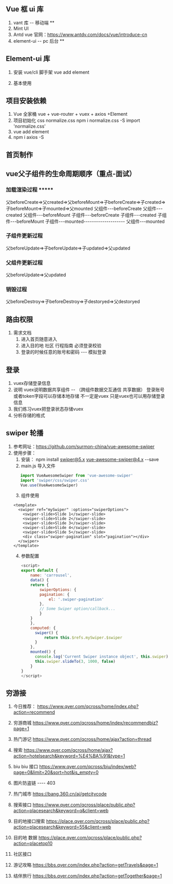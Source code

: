 ## Vue 框 ui 库

1. vant 库 -- 移动端 \*\*
2. Mint UI
3. Antd vue
   官网：https://www.antdv.com/docs/vue/introduce-cn
4. element-ui -- pc 后台 \*\*

## Element-ui 库

1. 安装 vue/cli 脚手架
   vue add element

2. 基本使用

## 项目安装依赖
1. Vue 全家桶 vue + vue-router + vuex + axios +Element
2. 项目初始化 css normalize.css
   npm i normalize.css -S
   import 'normalize.css'
3. vue add element
4. npm i axios -S

## 首页制作


## vue父子组件的生命周期顺序（重点-面试）
###  加载渲染过程 *****
   父beforeCreate=>父created=>父beforeMount=>子beforeCreate=>子created=>子beforeMount=>子mounted=>父mounted
父组件---beforeCreate
父组件---created
父组件---beforeMount
子组件---beforeCreate
子组件---created
子组件---beforeMount
子组件---mounted--------------------
父组件---mounted

### 子组件更新过程
   父beforeUpdate=>子beforeUpdate=>子updated=>父updated

### 父组件更新过程
   父beforeUpdate=>父updated

### 销毁过程

父beforeDestroy=>子beforeDestroy=>子destoryed=>父destoryed


## 路由权限
1. 需求文档
   1. 进入首页随意进入
   2. 进入目的地 社区 行程指南 必须登录校验
   3. 登录的时候任意的账号和密码 --- 模拟登录


## 登录
1. vuex存储登录信息
2. 说明
   vuex说明数据共享组件 -- （跨组件数据交互通信 共享数据）
   登录账号或者token字段可以存储本地存储 不一定是vuex  只是vuex也可以用存储登录信息 
3. 我们练习vuex把登录状态存储vuex 
4. 分析存储的格式  




## swiper 轮播
1. 参考网址：https://github.com/surmon-china/vue-awesome-swiper
2. 使用步骤：
   1. 安装： npm install swiper@5.x vue-awesome-swiper@4.x --save
   2. main.js 导入文件
     ```js
        import VueAwesomeSwiper from 'vue-awesome-swiper'
        import 'swiper/css/swiper.css'
        Vue.use(VueAwesomeSwiper)
     ```
   3. 组件使用
   ```vue
   <template>
     <swiper ref="mySwiper" :options="swiperOptions">
       <swiper-slide>Slide 1</swiper-slide>
       <swiper-slide>Slide 2</swiper-slide>
       <swiper-slide>Slide 3</swiper-slide>
       <swiper-slide>Slide 4</swiper-slide>
       <swiper-slide>Slide 5</swiper-slide>
       <div class="swiper-pagination" slot="pagination"></div>
     </swiper>
   </template>
   ```
   4. 参数配置
      ```js
      <script>
      export default {
          name: 'carrousel',
          data() {
          return {
              swiperOptions: {
              pagination: {
                  el: '.swiper-pagination'
              },
              // Some Swiper option/callback...
              }
          }
          },
          computed: {
            swiper() {
                return this.$refs.mySwiper.$swiper
            }
          },
          mounted() {
            console.log('Current Swiper instance object', this.swiper)
            this.swiper.slideTo(3, 1000, false)
          }
      }
      </script>
      ```



## 穷游接  

1. 今日推荐：
   https://www.qyer.com/qcross/home/index.php?action=recommend

2. 穷游商城
   https://www.qyer.com/qcross/home/index/recommendbiz?page=1

3. 热门游记
   https://www.qyer.com/qcross/home/ajax?action=thread
4. 搜索
   https://www.qyer.com/qcross/home/ajax?action=hotelsearch&keyword=%E4%BA%91&type=1

5. biu biu 接口
   https://www.qyer.com/qcross/biu/index/web?page=0&limit=20&sort=hot&is_empty=0

6. 图片防盗链 ---- 403
<meta name="referrer" content="never">

7. 热门城市
   https://bang.360.cn/aj/getcitycode


8. 搜索接口
   https://www.qyer.com/qcross/place/public.php?action=placesearch&keyword=q&client=web
   

9. 目的地接口搜索
   https://place.qyer.com/qcross/place/public.php?action=placesearch&keyword=55&client=web

10. 目的地 数据
   https://place.qyer.com/qcross/place/public.php?action=placetop10


11. 社区接口
   1. 游记攻略
      https://bbs.qyer.com/index.php?action=getTravels&page=1

   2. 结伴旅行
      https://bbs.qyer.com/index.php?action=getTogether&page=1
